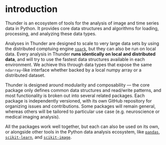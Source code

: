# introduction

Thunder is an ecosystem of tools for the analysis of image and time series data in Python. It provides core data structures and algorithms for loading, processing, and analyzing these data types.

Analyses in Thunder are designed to scale to very large data sets by using the distributed comptuing engine [`spark`](https://github.com/apache/spark), but they can also be run on local data. Every analysis in Thunder **runs identically on local and distributed data**, and will try to use the fastest data structures available in each environment. We achieve this through data types that expose the same `ndarray`-like interface whether backed by a local numpy array or a distributed dataset. 

Thunder is designed around modularity and composability — the core package only defines common data structures and read/write patterns, and most functionality is broken out into several related packages. Each package is independently versioned, with its own GitHub repository for organizing issues and contributions. Some packages will remain general, whereas others will be tailored to particular use case (e.g. neuroscience or medical imaging analysis).

All the packages work well together, but each can also be used on its own, or alongside other tools in the Python data analysis ecosystem, like [`pandas`](https://github.com/pydata/pandas), [`scikit-learn`](https://github.com/scikit-learn/scikit-learn), and [`scikit-image`](https://github.com/scikit-image/scikit-image).

